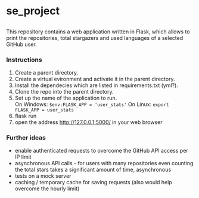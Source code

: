 # se_project

## 
This repository contains a web application written in Flask, which allows to print the repositories, total stargazers and used languages of a selected GitHub user.

### Instructions
1. Create a parent directory.
2. Create a virtual evironment and activate it in the parent directory.
3. Install the dependecies which are listed in requirements.txt (yml?).
4. Clone the repo into the parent directory.
5. Set up the name of the application to run.  
On Windows:
`$env:FLASK_APP = 'user_stats'`
On Linux:
`export FLASK_APP = user_stats`
6. flask run
7. open the address http://127.0.0.1:5000/ in your web browser


### Further ideas
- enable authenticated requests to overcome the GitHub API access per IP limit
- asynchronous API calls - for users with many repositories even counting the total stars takes a significant amount of time, asynchronous 
- tests on a mock server
- caching / temporary cache for saving requests (also would help overcome the hourly limit)
